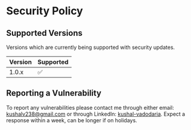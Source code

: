 # Security Policy

## Supported Versions

Versions which are currently being supported with security updates.

| Version | Supported          |
| ------- | ------------------ |
| 1.0.x   | :white_check_mark: |

## Reporting a Vulnerability

To report any vulnerabilities please contact me through either email:
kushalv238@gmail.com or through LinkedIn: [kushal-vadodaria](https://www.linkedin.com/in/kushal-vadodaria/).
Expect a response within a week, can be longer if on holidays.
